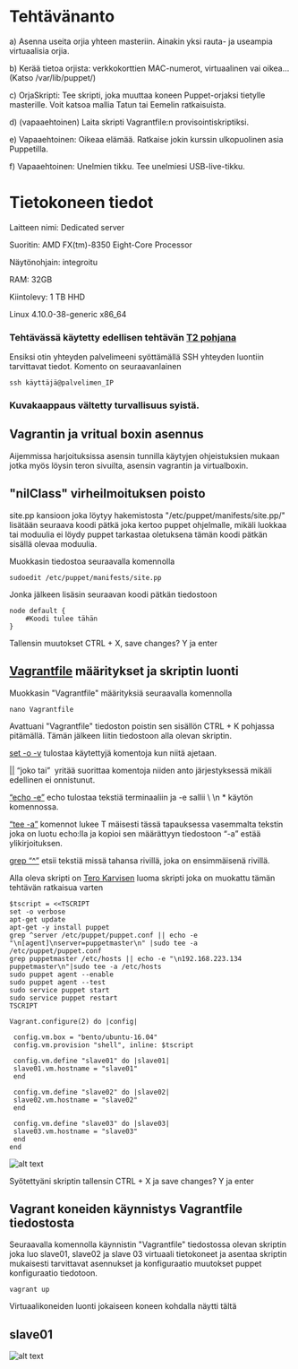 # Tehtävänanto

a) Asenna useita orjia yhteen masteriin. Ainakin yksi rauta- ja useampia virtuaalisia orjia.

b) Kerää tietoa orjista: verkkokorttien MAC-numerot, virtuaalinen vai oikea… (Katso /var/lib/puppet/)

c) OrjaSkripti: Tee skripti, joka muuttaa koneen Puppet-orjaksi tietylle masterille. Voit katsoa mallia Tatun tai Eemelin ratkaisuista.

d) (vapaaehtoinen) Laita skripti Vagrantfile:n provisointiskriptiksi.

e) Vapaaehtoinen: Oikeaa elämää. Ratkaise jokin kurssin ulkopuolinen asia Puppetilla.

f) Vapaaehtoinen: Unelmien tikku. Tee unelmiesi USB-live-tikku.



# Tietokoneen tiedot

Laitteen nimi: Dedicated server

Suoritin: AMD FX(tm)-8350 Eight-Core Processor

Näytönohjain: integroitu

RAM: 32GB

Kiintolevy: 1 TB HHD

Linux 4.10.0-38-generic x86_64

### Tehtävässä käytetty edellisen tehtävän [T2 pohjana](https://github.com/siavonen/Puppet-master/tree/master/harjoitukset/H2)


Ensiksi otin yhteyden palvelimeeni syöttämällä SSH yhteyden luontiin tarvittavat tiedot. Komento on seuraavanlainen

```
ssh käyttäjä@palvelimen_IP
```

### Kuvakaappaus vältetty turvallisuus syistä.

## Vagrantin ja vritual boxin asennus

Aijemmissa harjoituksissa asensin tunnilla käytyjen ohjeistuksien mukaan jotka myös löysin teron sivuilta, asensin vagrantin ja virtualboxin.

## "nilClass" virheilmoituksen poisto

site.pp kansioon joka löytyy hakemistosta "/etc/puppet/manifests/site.pp/" lisätään seuraava koodi pätkä joka kertoo puppet ohjelmalle, mikäli luokkaa tai moduulia ei löydy puppet tarkastaa oletuksena tämän koodi pätkän sisällä olevaa moduulia.

Muokkasin tiedostoa seuraavalla komennolla

```
sudoedit /etc/puppet/manifests/site.pp
```

Jonka jälkeen lisäsin seuraavan koodi pätkän tiedostoon


```
node default {
	#Koodi tulee tähän
} 
```

Tallensin muutokset CTRL + X, save changes? Y ja enter

## [Vagrantfile](https://www.vagrantup.com/docs/vagrantfile/tips.html) määritykset ja skriptin luonti

Muokkasin "Vagrantfile" määrityksiä seuraavalla komennolla

```
nano Vagrantfile
```

Avattuani "Vagrantfile" tiedoston poistin sen sisällön CTRL + K pohjassa pitämällä. Tämän jälkeen liitin tiedostoon alla olevan skriptin.

[set -o -v](https://www.computerhope.com/unix/uset.htm) tulostaa käytettyjä komentoja kun niitä ajetaan.

[||](https://unix.stackexchange.com/questions/24684/confusing-use-of-and-operators) “joko tai”  yritää suorittaa komentoja niiden anto järjestyksessä mikäli edellinen ei onnistunut.

[“echo -e”](https://www.computerhope.com/unix/uecho.htm) echo tulostaa tekstiä terminaaliin ja -e sallii \ \n \* käytön komennossa.

[“tee -a”](https://www.computerhope.com/unix/utee.htm) komennot lukee T mäisesti tässä tapauksessa vasemmalta tekstin joka on luotu echo:lla ja kopioi sen määrättyyn tiedostoon “-a” estää ylikirjoituksen.

[grep “^”](https://www.computerhope.com/unix/ugrep.htm) etsii tekstiä missä tahansa rivillä, joka on ensimmäisenä rivillä.

Alla oleva skripti on [Tero Karvisen](http://terokarvinen.com/2017/provision-multiple-virtual-puppet-slaves-with-vagrant) luoma skripti joka on muokattu tämän tehtävän ratkaisua varten

```
$tscript = <<TSCRIPT
set -o verbose
apt-get update
apt-get -y install puppet
grep ^server /etc/puppet/puppet.conf || echo -e "\n[agent]\nserver=puppetmaster\n" |sudo tee -a /etc/puppet/puppet.conf
grep puppetmaster /etc/hosts || echo -e "\n192.168.223.134 puppetmaster\n"|sudo tee -a /etc/hosts
sudo puppet agent --enable
sudo puppet agent --test
sudo service puppet start
sudo service puppet restart
TSCRIPT

Vagrant.configure(2) do |config|

 config.vm.box = "bento/ubuntu-16.04"
 config.vm.provision "shell", inline: $tscript

 config.vm.define "slave01" do |slave01|
 slave01.vm.hostname = "slave01"
 end

 config.vm.define "slave02" do |slave02|
 slave02.vm.hostname = "slave02"
 end

 config.vm.define "slave03" do |slave03|
 slave03.vm.hostname = "slave03"
 end
end
```

![alt text](https://github.com/siavonen/Puppet-master/blob/master/harjoitukset/H3/pics/1.png?raw=true)

Syötettyäni skriptin tallensin CTRL + X ja save changes? Y ja enter

## Vagrant koneiden käynnistys Vagrantfile tiedostosta

Seuraavalla komennolla käynnistin "Vagrantfile" tiedostossa olevan skriptin joka luo slave01, slave02 ja slave 03 virtuaali tietokoneet ja asentaa skriptin mukaisesti tarvittavat asennukset ja konfiguraatio muutokset puppet konfiguraatio tiedotoon.

```
vagrant up
```

Virtuaalikoneiden luonti jokaiseen koneen kohdalla näytti tältä

## slave01

![alt text](https://github.com/siavonen/Puppet-master/blob/master/harjoitukset/H3/pics/2.png?raw=true)
















